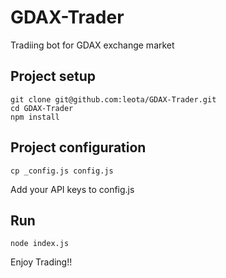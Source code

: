 # GDAX-Trader
Tradiing bot for GDAX exchange market

## Project setup
```
git clone git@github.com:leota/GDAX-Trader.git
cd GDAX-Trader
npm install
```
## Project configuration
```
cp _config.js config.js
```
Add your API keys to config.js

## Run
```
node index.js
```

Enjoy Trading!!
